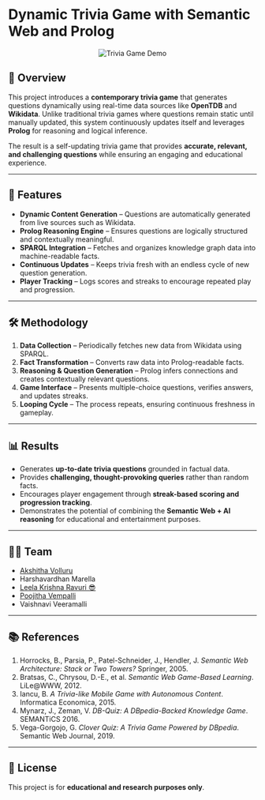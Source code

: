 # Dynamic Trivia Game with Semantic Web and Prolog
<p align="center">
  <img src="https://media1.giphy.com/media/v1.Y2lkPTc5MGI3NjExem12aGl2em5heGdyZXZxbXV5MGpyNXNsa3d4dWZpcmFtd3M2em1odCZlcD12MV9pbnRlcm5hbF9naWZfYnlfaWQmY3Q9Zw/tywgBbi9s4Yot8MB8G/giphy.gif" alt="Trivia Game Demo"/>
</p>

## 📌 Overview
This project introduces a **contemporary trivia game** that generates questions dynamically using real-time data sources like **OpenTDB** and **Wikidata**. Unlike traditional trivia games where questions remain static until manually updated, this system continuously updates itself and leverages **Prolog** for reasoning and logical inference.

The result is a self-updating trivia game that provides **accurate, relevant, and challenging questions** while ensuring an engaging and educational experience.

---

## 🚀 Features
- **Dynamic Content Generation** – Questions are automatically generated from live sources such as Wikidata.  
- **Prolog Reasoning Engine** – Ensures questions are logically structured and contextually meaningful.  
- **SPARQL Integration** – Fetches and organizes knowledge graph data into machine-readable facts.  
- **Continuous Updates** – Keeps trivia fresh with an endless cycle of new question generation.  
- **Player Tracking** – Logs scores and streaks to encourage repeated play and progression.  

---

## 🛠 Methodology
1. **Data Collection** – Periodically fetches new data from Wikidata using SPARQL.  
2. **Fact Transformation** – Converts raw data into Prolog-readable facts.  
3. **Reasoning & Question Generation** – Prolog infers connections and creates contextually relevant questions.  
4. **Game Interface** – Presents multiple-choice questions, verifies answers, and updates streaks.  
5. **Looping Cycle** – The process repeats, ensuring continuous freshness in gameplay.  

---

## 📊 Results
- Generates **up-to-date trivia questions** grounded in factual data.  
- Provides **challenging, thought-provoking queries** rather than random facts.  
- Encourages player engagement through **streak-based scoring and progression tracking**.  
- Demonstrates the potential of combining the **Semantic Web + AI reasoning** for educational and entertainment purposes.  

---

## 🧑‍💻 Team
- [Akshitha Volluru](https://github.com/VolluruAkshitha)  
- Harshavardhan Marella  
- [Leela Krishna Ravuri 😎](https://github.com/Leelakrishna-R)  
- [Poojitha Vempalli](https://github.com/PoojithaVempalli)  
- Vaishnavi Veeramalli  

---

## 📚 References
1. Horrocks, B., Parsia, P., Patel-Schneider, J., Hendler, J. *Semantic Web Architecture: Stack or Two Towers?* Springer, 2005.  
2. Bratsas, C., Chrysou, D.-E., et al. *Semantic Web Game-Based Learning*. LiLe@WWW, 2012.  
3. Iancu, B. *A Trivia-like Mobile Game with Autonomous Content*. Informatica Economica, 2015.  
4. Mynarz, J., Zeman, V. *DB-Quiz: A DBpedia-Backed Knowledge Game*. SEMANTiCS 2016.  
5. Vega-Gorgojo, G. *Clover Quiz: A Trivia Game Powered by DBpedia*. Semantic Web Journal, 2019.  

---

## 📝 License
This project is for **educational and research purposes only**.  
